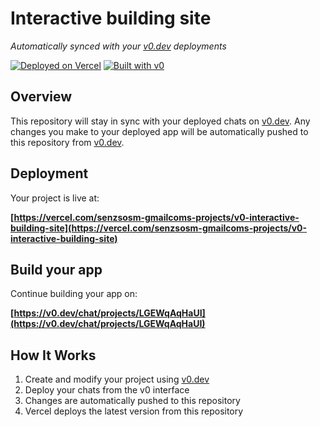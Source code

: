 # Interactive building site

*Automatically synced with your [v0.dev](https://v0.dev) deployments*

[![Deployed on Vercel](https://img.shields.io/badge/Deployed%20on-Vercel-black?style=for-the-badge&logo=vercel)](https://vercel.com/senzsosm-gmailcoms-projects/v0-interactive-building-site)
[![Built with v0](https://img.shields.io/badge/Built%20with-v0.dev-black?style=for-the-badge)](https://v0.dev/chat/projects/LGEWqAqHaUI)

## Overview

This repository will stay in sync with your deployed chats on [v0.dev](https://v0.dev).
Any changes you make to your deployed app will be automatically pushed to this repository from [v0.dev](https://v0.dev).

## Deployment

Your project is live at:

**[https://vercel.com/senzsosm-gmailcoms-projects/v0-interactive-building-site](https://vercel.com/senzsosm-gmailcoms-projects/v0-interactive-building-site)**

## Build your app

Continue building your app on:

**[https://v0.dev/chat/projects/LGEWqAqHaUI](https://v0.dev/chat/projects/LGEWqAqHaUI)**

## How It Works

1. Create and modify your project using [v0.dev](https://v0.dev)
2. Deploy your chats from the v0 interface
3. Changes are automatically pushed to this repository
4. Vercel deploys the latest version from this repository